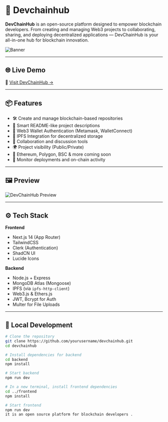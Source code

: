 # 🚀 Devchainhub

**DevChainHub** is an open-source platform designed to empower blockchain developers. From creating and managing Web3 projects to collaborating, sharing, and deploying decentralized applications — DevChainHub is your all-in-one hub for blockchain innovation.

![Banner](https://your-banner-url.com) <!-- Optional: Replace with a project banner -->

---

## 🌐 Live Demo

🔗 [Visit DevChainHub →](https://devchainhub-muneer.vercel.app)

---

## 📦 Features

- 🛠️ Create and manage blockchain-based repositories
- 📃 Smart README-like project descriptions
- 🔐 Web3 Wallet Authentication (Metamask, WalletConnect)
- 🧠 IPFS Integration for decentralized storage
- 💬 Collaboration and discussion tools
- 🌍 Project visibility (Public/Private)
- 🧱 Ethereum, Polygon, BSC & more coming soon
- 📡 Monitor deployments and on-chain activity

---

## 🖼️ Preview

![DevChainHub Preview](https://your-image-preview-link.com) <!-- Optional: add screenshots or gifs -->

---

## ⚙️ Tech Stack

**Frontend**
- Next.js 14 (App Router)
- TailwindCSS
- Clerk (Authentication)
- ShadCN UI
- Lucide Icons

**Backend**
- Node.js + Express
- MongoDB Atlas (Mongoose)
- IPFS (via `ipfs-http-client`)
- Web3.js & Ethers.js
- JWT, Bcrypt for Auth
- Multer for File Uploads

---

## 🧪 Local Development

```bash
# Clone the repository
git clone https://github.com/yourusername/devchainhub.git
cd devchainhub

# Install dependencies for backend
cd backend
npm install

# Start backend
npm run dev

# In a new terminal, install frontend dependencies
cd ../frontend
npm install

# Start frontend
npm run dev
it is an open source platform for blockchain developers .
